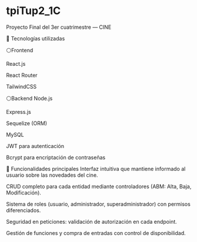 # tpiTup2_1C
Proyecto Final del 3er cuatrimestre — CINE

🚀 Tecnologías utilizadas

⚪Frontend

React.js

React Router

TailwindCSS

⚪Backend
Node.js

Express.js

Sequelize (ORM)

MySQL

JWT para autenticación

Bcrypt para encriptación de contraseñas


📌 Funcionalidades principales
Interfaz intuitiva que mantiene informado al usuario sobre las novedades del cine.

CRUD completo para cada entidad mediante controladores (ABM: Alta, Baja, Modificación).

Sistema de roles (usuario, administrador, superadministrador) con permisos diferenciados.

Seguridad en peticiones: validación de autorización en cada endpoint.

Gestión de funciones y compra de entradas con control de disponibilidad.
